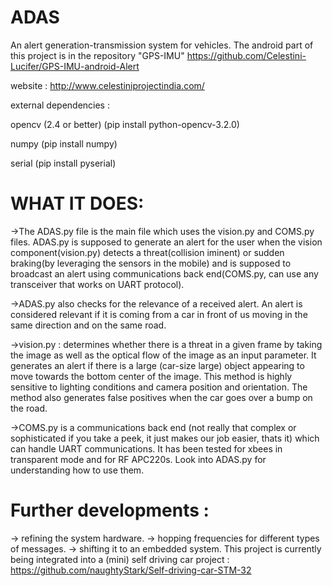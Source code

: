 # ADAS
An alert generation-transmission system for vehicles.
The android part of this project is in the repository "GPS-IMU" https://github.com/Celestini-Lucifer/GPS-IMU-android-Alert

website : http://www.celestiniprojectindia.com/ 

external dependencies : 

opencv (2.4 or better) (pip install python-opencv-3.2.0)

numpy (pip install numpy)

serial (pip install pyserial)

# WHAT IT DOES:
->The ADAS.py file is the main file which uses the vision.py and COMS.py files. 
ADAS.py is supposed to generate an alert for the user when the vision component(vision.py) detects a threat(collision iminent) or sudden braking(by leveraging the sensors in the mobile) and is supposed to broadcast an alert using communications back end(COMS.py, can use any transceiver that works on UART protocol). 

->ADAS.py also checks for the relevance of a received alert. An alert is considered relevant if it is coming from a car in front of us moving in the same direction and on the same road. 

->vision.py : determines whether there is a threat in a given frame by taking the image as well as the optical flow of the image as an input parameter. It generates an alert if there is a large (car-size large) object appearing to move towards the bottom center of the image. This method is highly sensitive to lighting conditions and camera position and orientation. The method also generates false positives when the car goes over a bump on the road.

->COMS.py is a communications back end (not really that complex or sophisticated if you take a peek, it just makes our job easier, thats it) which can handle UART communications. It has been tested for xbees in transparent mode and for RF APC220s. Look into ADAS.py for understanding how to use them.

# Further developments : 
-> refining the system hardware.
-> hopping frequencies for different types of messages.
-> shifting it to an embedded system. This project is currently being integrated into a (mini) self driving car project : https://github.com/naughtyStark/Self-driving-car-STM-32  
